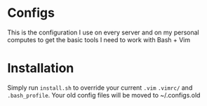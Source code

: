 Configs
=======

This is the configuration I use on every server and on my personal computes to get the basic tools I need to work with Bash + Vim 

# Installation
Simply run `install.sh` to override your current `.vim` `.vimrc/` and `.bash_profile`. Your old config files will be moved to ~/.configs.old
